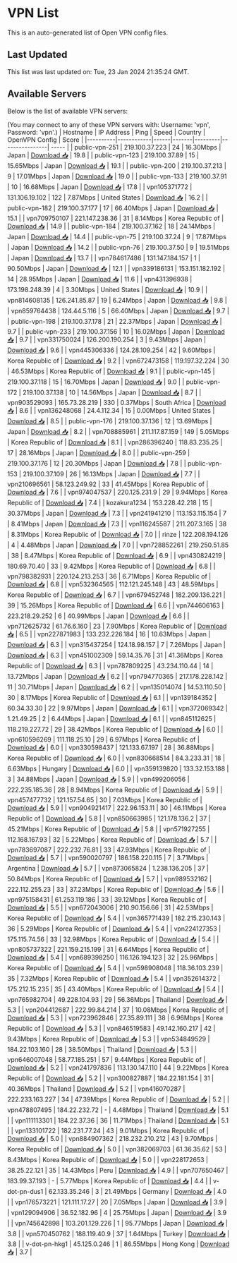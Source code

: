 # VPN List

This is an auto-generated list of Open VPN config files.

## Last Updated

This list was last updated on: Tue, 23 Jan 2024 21:35:24 GMT.

## Available Servers

Below is the list of available VPN servers:

(You may connect to any of these VPN servers with: Username: 'vpn', Password: 'vpn'.)
| Hostname | IP Address | Ping | Speed | Country | OpenVPN Config | Score |
|----------|------------|------|-------|---------|----------------| ----- |
| public-vpn-251 | 219.100.37.223 | 24 | 16.30Mbps | Japan | [Download 📥](./configs/server_0_JP.ovpn) | 19.8 |
| public-vpn-123 | 219.100.37.89 | 15 | 15.65Mbps | Japan | [Download 📥](./configs/server_1_JP.ovpn) | 19.1 |
| public-vpn-200 | 219.100.37.213 | 9 | 17.01Mbps | Japan | [Download 📥](./configs/server_2_JP.ovpn) | 19.0 |
| public-vpn-133 | 219.100.37.91 | 10 | 16.68Mbps | Japan | [Download 📥](./configs/server_3_JP.ovpn) | 17.8 |
| vpn105371772 | 131.106.19.102 | 122 | 7.87Mbps | United States | [Download 📥](./configs/server_4_US.ovpn) | 16.2 |
| public-vpn-182 | 219.100.37.177 | 17 | 66.40Mbps | Japan | [Download 📥](./configs/server_5_JP.ovpn) | 15.1 |
| vpn709750107 | 221.147.238.36 | 31 | 8.14Mbps | Korea Republic of | [Download 📥](./configs/server_6_KR.ovpn) | 14.9 |
| public-vpn-184 | 219.100.37.162 | 18 | 24.14Mbps | Japan | [Download 📥](./configs/server_7_JP.ovpn) | 14.4 |
| public-vpn-75 | 219.100.37.24 | 9 | 17.87Mbps | Japan | [Download 📥](./configs/server_8_JP.ovpn) | 14.2 |
| public-vpn-76 | 219.100.37.50 | 9 | 19.51Mbps | Japan | [Download 📥](./configs/server_9_JP.ovpn) | 13.7 |
| vpn784617486 | 131.147.184.157 | 1 | 90.50Mbps | Japan | [Download 📥](./configs/server_10_JP.ovpn) | 12.1 |
| vpn339186131 | 153.151.182.192 | 14 | 28.95Mbps | Japan | [Download 📥](./configs/server_11_JP.ovpn) | 11.6 |
| vpn431396938 | 173.198.248.39 | 4 | 3.30Mbps | United States | [Download 📥](./configs/server_12_US.ovpn) | 10.9 |
| vpn814608135 | 126.241.85.87 | 19 | 6.24Mbps | Japan | [Download 📥](./configs/server_13_JP.ovpn) | 9.8 |
| vpn859764438 | 124.44.5.116 | 5 | 66.40Mbps | Japan | [Download 📥](./configs/server_14_JP.ovpn) | 9.7 |
| public-vpn-198 | 219.100.37.178 | 21 | 22.37Mbps | Japan | [Download 📥](./configs/server_15_JP.ovpn) | 9.7 |
| public-vpn-233 | 219.100.37.156 | 10 | 16.02Mbps | Japan | [Download 📥](./configs/server_16_JP.ovpn) | 9.7 |
| vpn331750024 | 126.200.190.254 | 3 | 9.43Mbps | Japan | [Download 📥](./configs/server_17_JP.ovpn) | 9.6 |
| vpn445306336 | 124.28.109.254 | 42 | 9.60Mbps | Korea Republic of | [Download 📥](./configs/server_18_KR.ovpn) | 9.2 |
| vpn672473158 | 119.197.32.224 | 30 | 46.53Mbps | Korea Republic of | [Download 📥](./configs/server_19_KR.ovpn) | 9.1 |
| public-vpn-145 | 219.100.37.118 | 15 | 16.70Mbps | Japan | [Download 📥](./configs/server_20_JP.ovpn) | 9.0 |
| public-vpn-172 | 219.100.37.138 | 10 | 14.56Mbps | Japan | [Download 📥](./configs/server_21_JP.ovpn) | 8.7 |
| vpn903529093 | 165.73.28.219 | 330 | 0.37Mbps | South Africa | [Download 📥](./configs/server_22_ZA.ovpn) | 8.6 |
| vpn136248068 | 24.4.112.34 | 15 | 0.00Mbps | United States | [Download 📥](./configs/server_23_US.ovpn) | 8.5 |
| public-vpn-176 | 219.100.37.136 | 12 | 13.69Mbps | Japan | [Download 📥](./configs/server_24_JP.ovpn) | 8.2 |
| vpn708885961 | 211.117.87.159 | 149 | 5.05Mbps | Korea Republic of | [Download 📥](./configs/server_25_KR.ovpn) | 8.1 |
| vpn286396240 | 118.83.235.25 | 17 | 28.16Mbps | Japan | [Download 📥](./configs/server_26_JP.ovpn) | 8.0 |
| public-vpn-259 | 219.100.37.176 | 12 | 20.30Mbps | Japan | [Download 📥](./configs/server_27_JP.ovpn) | 7.8 |
| public-vpn-153 | 219.100.37.109 | 26 | 16.13Mbps | Japan | [Download 📥](./configs/server_28_JP.ovpn) | 7.7 |
| vpn210696561 | 58.123.249.92 | 33 | 41.45Mbps | Korea Republic of | [Download 📥](./configs/server_29_KR.ovpn) | 7.6 |
| vpn974047537 | 220.125.231.9 | 29 | 9.94Mbps | Korea Republic of | [Download 📥](./configs/server_30_KR.ovpn) | 7.4 |
| kozakura1234 | 153.228.42.218 | 15 | 30.37Mbps | Japan | [Download 📥](./configs/server_31_JP.ovpn) | 7.3 |
| vpn241941210 | 113.153.115.154 | 7 | 8.41Mbps | Japan | [Download 📥](./configs/server_32_JP.ovpn) | 7.3 |
| vpn116245587 | 211.207.3.165 | 38 | 8.31Mbps | Korea Republic of | [Download 📥](./configs/server_33_KR.ovpn) | 7.0 |
| rinze | 122.208.194.126 | 4 | 4.48Mbps | Japan | [Download 📥](./configs/server_34_JP.ovpn) | 7.0 |
| vpn728852261 | 219.250.51.85 | 38 | 8.47Mbps | Korea Republic of | [Download 📥](./configs/server_35_KR.ovpn) | 6.9 |
| vpn430824219 | 180.69.70.40 | 33 | 9.42Mbps | Korea Republic of | [Download 📥](./configs/server_36_KR.ovpn) | 6.8 |
| vpn798382931 | 220.124.213.253 | 36 | 6.71Mbps | Korea Republic of | [Download 📥](./configs/server_37_KR.ovpn) | 6.8 |
| vpn532364565 | 112.121.245.148 | 43 | 48.59Mbps | Korea Republic of | [Download 📥](./configs/server_38_KR.ovpn) | 6.7 |
| vpn679452748 | 182.209.136.221 | 39 | 15.26Mbps | Korea Republic of | [Download 📥](./configs/server_39_KR.ovpn) | 6.6 |
| vpn744606163 | 223.218.29.252 | 6 | 40.99Mbps | Japan | [Download 📥](./configs/server_40_JP.ovpn) | 6.6 |
| vpn712625732 | 61.76.6.160 | 23 | 7.90Mbps | Korea Republic of | [Download 📥](./configs/server_41_KR.ovpn) | 6.5 |
| vpn227871983 | 133.232.226.184 | 16 | 10.63Mbps | Japan | [Download 📥](./configs/server_42_JP.ovpn) | 6.3 |
| vpn315437254 | 124.18.98.157 | 7 | 7.26Mbps | Japan | [Download 📥](./configs/server_43_JP.ovpn) | 6.3 |
| vpn451002309 | 59.14.35.76 | 31 | 41.36Mbps | Korea Republic of | [Download 📥](./configs/server_44_KR.ovpn) | 6.3 |
| vpn787809225 | 43.234.110.44 | 14 | 13.72Mbps | Japan | [Download 📥](./configs/server_45_JP.ovpn) | 6.2 |
| vpn794770365 | 217.178.228.142 | 11 | 30.71Mbps | Japan | [Download 📥](./configs/server_46_JP.ovpn) | 6.2 |
| vpn135014074 | 14.53.110.50 | 30 | 8.17Mbps | Korea Republic of | [Download 📥](./configs/server_47_KR.ovpn) | 6.1 |
| vpn139184352 | 60.34.33.30 | 22 | 9.97Mbps | Japan | [Download 📥](./configs/server_48_JP.ovpn) | 6.1 |
| vpn372069342 | 1.21.49.25 | 2 | 6.44Mbps | Japan | [Download 📥](./configs/server_49_JP.ovpn) | 6.1 |
| vpn845112625 | 118.219.227.72 | 29 | 38.42Mbps | Korea Republic of | [Download 📥](./configs/server_50_KR.ovpn) | 6.0 |
| vpn610596269 | 111.118.25.10 | 29 | 6.97Mbps | Korea Republic of | [Download 📥](./configs/server_51_KR.ovpn) | 6.0 |
| vpn330598437 | 121.133.67.197 | 28 | 36.88Mbps | Korea Republic of | [Download 📥](./configs/server_52_KR.ovpn) | 6.0 |
| vpn830668514 | 84.3.233.31 | 18 | 6.63Mbps | Hungary | [Download 📥](./configs/server_53_HU.ovpn) | 6.0 |
| vpn359139820 | 133.32.153.188 | 3 | 34.88Mbps | Japan | [Download 📥](./configs/server_54_JP.ovpn) | 5.9 |
| vpn499206056 | 222.235.185.36 | 28 | 8.94Mbps | Korea Republic of | [Download 📥](./configs/server_55_KR.ovpn) | 5.9 |
| vpn457477732 | 121.157.54.65 | 30 | 7.03Mbps | Korea Republic of | [Download 📥](./configs/server_56_KR.ovpn) | 5.9 |
| vpn904921417 | 222.96.153.11 | 30 | 46.11Mbps | Korea Republic of | [Download 📥](./configs/server_57_KR.ovpn) | 5.8 |
| vpn850663985 | 121.178.136.2 | 37 | 45.21Mbps | Korea Republic of | [Download 📥](./configs/server_58_KR.ovpn) | 5.8 |
| vpn571927255 | 112.168.167.93 | 32 | 5.22Mbps | Korea Republic of | [Download 📥](./configs/server_59_KR.ovpn) | 5.7 |
| vpn783697087 | 222.232.76.81 | 33 | 47.93Mbps | Korea Republic of | [Download 📥](./configs/server_60_KR.ovpn) | 5.7 |
| vpn590020797 | 186.158.220.115 | 7 | 3.71Mbps | Argentina | [Download 📥](./configs/server_61_AR.ovpn) | 5.7 |
| vpn873065824 | 1.238.136.205 | 37 | 50.84Mbps | Korea Republic of | [Download 📥](./configs/server_62_KR.ovpn) | 5.7 |
| vpn989532162 | 222.112.255.23 | 33 | 37.23Mbps | Korea Republic of | [Download 📥](./configs/server_63_KR.ovpn) | 5.6 |
| vpn975158431 | 61.253.119.186 | 33 | 39.12Mbps | Korea Republic of | [Download 📥](./configs/server_64_KR.ovpn) | 5.5 |
| vpn672043006 | 210.90.156.66 | 31 | 42.53Mbps | Korea Republic of | [Download 📥](./configs/server_65_KR.ovpn) | 5.4 |
| vpn365771439 | 182.215.230.143 | 36 | 5.29Mbps | Korea Republic of | [Download 📥](./configs/server_66_KR.ovpn) | 5.4 |
| vpn224127353 | 175.115.74.56 | 33 | 32.98Mbps | Korea Republic of | [Download 📥](./configs/server_67_KR.ovpn) | 5.4 |
| vpn805737322 | 221.159.215.199 | 31 | 6.64Mbps | Korea Republic of | [Download 📥](./configs/server_68_KR.ovpn) | 5.4 |
| vpn689398250 | 116.126.194.123 | 32 | 25.96Mbps | Korea Republic of | [Download 📥](./configs/server_69_KR.ovpn) | 5.4 |
| vpn598908048 | 118.36.103.239 | 35 | 7.32Mbps | Korea Republic of | [Download 📥](./configs/server_70_KR.ovpn) | 5.4 |
| vpn352614372 | 175.212.15.235 | 35 | 43.40Mbps | Korea Republic of | [Download 📥](./configs/server_71_KR.ovpn) | 5.4 |
| vpn765982704 | 49.228.104.93 | 29 | 56.36Mbps | Thailand | [Download 📥](./configs/server_72_TH.ovpn) | 5.3 |
| vpn204412687 | 222.99.84.214 | 37 | 10.08Mbps | Korea Republic of | [Download 📥](./configs/server_73_KR.ovpn) | 5.3 |
| vpn723962846 | 27.35.89.111 | 38 | 6.96Mbps | Korea Republic of | [Download 📥](./configs/server_74_KR.ovpn) | 5.3 |
| vpn846519583 | 49.142.160.217 | 42 | 9.43Mbps | Korea Republic of | [Download 📥](./configs/server_75_KR.ovpn) | 5.3 |
| vpn534849529 | 184.22.103.160 | 28 | 38.50Mbps | Thailand | [Download 📥](./configs/server_76_TH.ovpn) | 5.3 |
| vpn646007048 | 58.77.185.251 | 57 | 9.44Mbps | Korea Republic of | [Download 📥](./configs/server_77_KR.ovpn) | 5.2 |
| vpn241797836 | 113.130.147.110 | 44 | 9.22Mbps | Korea Republic of | [Download 📥](./configs/server_78_KR.ovpn) | 5.2 |
| vpn300827887 | 184.22.181.154 | 31 | 40.36Mbps | Thailand | [Download 📥](./configs/server_79_TH.ovpn) | 5.2 |
| vpn416070287 | 222.233.163.227 | 34 | 47.39Mbps | Korea Republic of | [Download 📥](./configs/server_80_KR.ovpn) | 5.2 |
| vpn478807495 | 184.22.232.72 | - | 4.48Mbps | Thailand | [Download 📥](./configs/server_81_TH.ovpn) | 5.1 |
| vpn111113301 | 184.22.37.36 | 36 | 11.71Mbps | Thailand | [Download 📥](./configs/server_82_TH.ovpn) | 5.1 |
| vpn133101722 | 182.231.77.24 | 43 | 9.01Mbps | Korea Republic of | [Download 📥](./configs/server_83_KR.ovpn) | 5.0 |
| vpn884907362 | 218.232.210.212 | 43 | 9.70Mbps | Korea Republic of | [Download 📥](./configs/server_84_KR.ovpn) | 5.0 |
| vpn382069703 | 61.36.35.62 | 53 | 8.43Mbps | Korea Republic of | [Download 📥](./configs/server_85_KR.ovpn) | 5.0 |
| vpn228172653 | 38.25.22.121 | 35 | 14.43Mbps | Peru | [Download 📥](./configs/server_86_PE.ovpn) | 4.9 |
| vpn707650467 | 183.99.37.193 | - | 5.77Mbps | Korea Republic of | [Download 📥](./configs/server_87_KR.ovpn) | 4.4 |
| v-dot-pn-dus1 | 62.133.35.246 | 3 | 21.49Mbps | Germany | [Download 📥](./configs/server_88_DE.ovpn) | 4.0 |
| vpn176573221 | 121.111.17.27 | 20 | 7.05Mbps | Japan | [Download 📥](./configs/server_89_JP.ovpn) | 3.9 |
| vpn129094906 | 36.52.182.96 | 4 | 25.75Mbps | Japan | [Download 📥](./configs/server_90_JP.ovpn) | 3.9 |
| vpn745642898 | 103.201.129.226 | 1 | 95.77Mbps | Japan | [Download 📥](./configs/server_91_JP.ovpn) | 3.8 |
| vpn570450762 | 188.119.40.9 | 37 | 1.64Mbps | Turkey | [Download 📥](./configs/server_92_TR.ovpn) | 3.8 |
| v-dot-pn-hkg1 | 45.125.0.246 | 1 | 86.55Mbps | Hong Kong | [Download 📥](./configs/server_93_HK.ovpn) | 3.7 |
